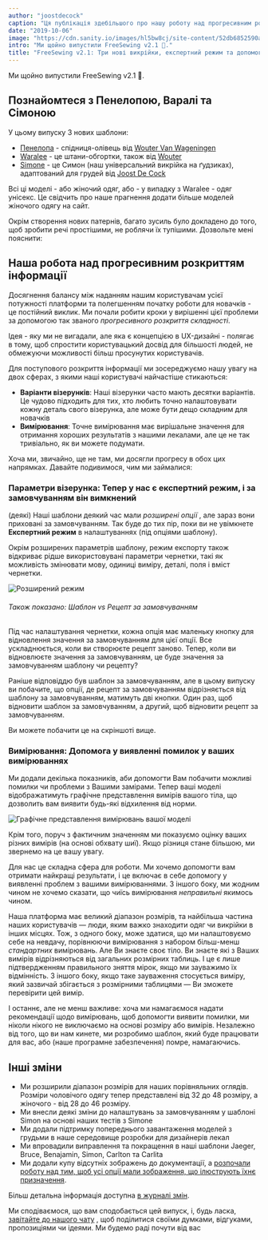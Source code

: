 ```yaml
---
author: "joostdecock"
caption: "Ця публікація здебільшого про нашу роботу над прогресивним розкриттям інформації. І ще: Три нові візерунки!"
date: "2019-10-06"
image: "https://cdn.sanity.io/images/hl5bw8cj/site-content/52db6852590a15208dace4a16a6a1c824037e400-2000x1500.jpg"
intro: "Ми щойно випустили FreeSewing v2.1 🎉."
title: "FreeSewing v2.1: Три нові викрійки, експертний режим та допомога з вимірами"
---
```



Ми щойно випустили FreeSewing v2.1 🎉.

## Познайомтеся з Пенелопою, Варалі та Сімоною

У цьому випуску 3 нових шаблони:

 - [Пенелопа](/patterns/penelope) - спідниця-олівець від [Wouter Van Wageningen](/users/wouter.vdub)
 - [Waralee](/patterns/waralee) - це штани-обгортки, також від [Wouter](/users/wouter.vdub)
 - [Simone](/patterns/simone) - це Симон (наш універсальний викрійка на ґудзиках), адаптований для грудей від [Joost De Cock](/users/joost)

Всі ці моделі - або жіночий одяг, або - у випадку з Waralee - одяг унісекс. Це свідчить про наше прагнення додати більше моделей жіночого одягу на сайт.

Окрім створення нових патернів, багато зусиль було докладено до того, щоб зробити речі простішими, не роблячи їх тупішими. Дозвольте мені пояснити:

## Наша робота над прогресивним розкриттям інформації

Досягнення балансу між наданням нашим користувачам усієї потужності платформи та полегшенням початку роботи для новачків - це постійний виклик. Ми почали робити кроки у вирішенні цієї проблеми за допомогою так званого *прогресивного розкриття складності*.

Ідея - яку ми не вигадали, але яка є концепцією в UX-дизайні - полягає в тому, щоб спростити користувацький досвід для більшості людей, не обмежуючи можливості більш просунутих користувачів.

Для поступового розкриття інформації ми зосереджуємо нашу увагу на двох сферах, з якими наші користувачі найчастіше стикаються:

 - **Варіанти візерунків**: Наші візерунки часто мають десятки варіантів. Це чудово підходить для тих, хто любить точно налаштовувати кожну деталь свого візерунка, але може бути дещо складним для новачків
 - **Вимірювання**: Точне вимірювання має вирішальне значення для отримання хороших результатів з нашими лекалами, але це не так тривіально, як ви можете подумати.

Хоча ми, звичайно, ще не там, ми досягли прогресу в обох цих напрямках. Давайте подивимося, чим ми займалися:

### Параметри візерунка: Тепер у нас є експертний режим, і за замовчуванням він вимкнений

(деякі) Наші шаблони деякий час мали *розширені опції* , але зараз вони приховані за замовчуванням. Так буде до тих пір, поки ви не увімкнете **Експертний режим** в налаштуваннях (під опціями шаблону).

Окрім розширених параметрів шаблону, режим експорту також відкриває рідше використовувані параметри чернетки, такі як можливість змінювати мову, одиниці виміру, деталі, поля і вміст чернетки.

![Розширений режим](https://posts.freesewing.org/uploads/recreate_a6e2f9c4d6.png)

<Note> 

###### Також показано: Шаблон vs Рецепт за замовчуванням

Під час налаштування чернетки, кожна опція має маленьку кнопку для відновлення значення за замовчуванням для цієї опції.
Все ускладнюється, коли ви створюєте рецепт заново. Тепер, коли ви відновлюєте значення за замовчуванням, це буде значення за замовчуванням шаблону чи рецепту?

Раніше відповіддю був шаблон за замовчуванням, але в цьому випуску ви побачите, що опції, де рецепт за замовчуванням відрізняється від шаблону
за замовчуванням, матимуть дві кнопки. Один раз, щоб відновити шаблон за замовчуванням, а другий, щоб відновити рецепт за замовчуванням. 

Ви можете побачити це на скріншоті вище.

</Note>

### Вимірювання: Допомога у виявленні помилок у ваших вимірюваннях

Ми додали декілька показників, аби допомогти Вам побачити можливі помилки чи проблеми з Вашими замірами. Тепер ваші моделі відображатимуть графічне представлення вимірів вашого тіла, що дозволить вам виявити будь-які відхилення від норми.

![Графічне представлення вимірювань вашої моделі](https://posts.freesewing.org/uploads/model_c3fa8fc50c.png)

Крім того, поруч з фактичним значенням ми показуємо оцінку ваших різних вимірів (на основі обхвату шиї). Якщо різниця стане більшою, ми звернемо на це вашу увагу.

Для нас це складна сфера для роботи. Ми хочемо допомогти вам отримати найкращі результати, і це включає в себе допомогу у виявленні проблем з вашими вимірюваннями. З іншого боку, ми жодним чином не хочемо сказати, що чиїсь вимірювання *неправильні* якимось чином.

Наша платформа має великий діапазон розмірів, та найбільша частина наших користувачів — люди, яким важко знаходити одяг чи викрійки в інших місцях. Тож, з одного боку, може здатися, що ми налаштовуємо себе на невдачу, порівнюючи вимірювання з набором більш-менш *стандартних* вимірювань. Але Ви знаєте своє тіло. Ви знаєте які з Ваших вимірів відрізняються від загальних розмірних таблиць. І це є лише підтвердженням правильного зняття мірок, якщо ми зауважимо їх відмінність. З іншого боку, якщо таке зауваження стосується виміру, який зазвичай збігається з розмірними таблицями — Ви зможете перевірити цей вимір.

І останнє, але не менш важливе: хоча ми намагаємося надати рекомендації щодо вимірювань, щоб допомогти виявити помилки, ми ніколи нікого не виключаємо на основі розміру або вимірів. Незалежно від того, що ви нам кинете, ми розробимо шаблон, який буде працювати для вас, або (наше програмне забезпечення) помре, намагаючись.

## Інші зміни

 - Ми розширили діапазон розмірів для наших порівняльних оглядів. Розміри чоловічого одягу тепер представлені від 32 до 48 розміру, а жіночого - від 28 до 46 розміру.
 - Ми внесли деякі зміни до налаштувань за замовчуванням у шаблоні Simon на основі наших тестів з Simone
 - Ми додали підтримку попереднього завантаження моделей з грудьми в наше середовище розробки для дизайнерів лекал
 - Ми впровадили виправлення та покращення в наші шаблони Jaeger, Bruce, Benajamin, Simon, Carlton та Carlita
 - Ми додали купу відсутніх зображень до документації, а [розпочали роботу над тим, щоб усі опції мали зображення, що ілюструють їхнє призначення](https://github.com/freesewing/freesewing.org/issues/190).

Більш детальна інформація доступна [в журналі змін](https://github.com/freesewing/freesewing/blob/develop/CHANGELOG.md).

Ми сподіваємося, що вам сподобається цей випуск, і, будь ласка, [завітайте до нашого чату](https://discord.freesewing.org/) , щоб поділитися своїми думками, відгуками, пропозиціями чи ідеями. Ми будемо раді почути від вас 





